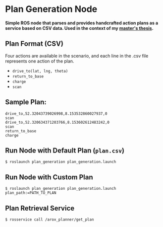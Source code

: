 # Plan Generation Node

**Simple ROS node that parses and provides handcrafted action plans as a service based on CSV data. Used in the context of my [**master's thesis**](https://github.com/tbohne/msc).**

## Plan Format (CSV)

Four actions are available in the scenario, and each line in the .csv file represents one action of the plan.
- `drive_to(lat, lng, theta)`
- `return_to_base`
- `charge`
- `scan`

## Sample Plan:
```
drive_to,52.32043739026998,8.153532860027937,0
scan
drive_to,52.320634371203766,8.153602612483242,0
scan
return_to_base
charge
```

## Run Node with Default Plan (`plan.csv`)

```
$ roslaunch plan_generation plan_generation.launch
```

## Run Node with Custom Plan

```
$ roslaunch plan_generation plan_generation.launch plan_path:=PATH_TO_PLAN
```

## Plan Retrieval Service

```
$ rosservice call /arox_planner/get_plan
```